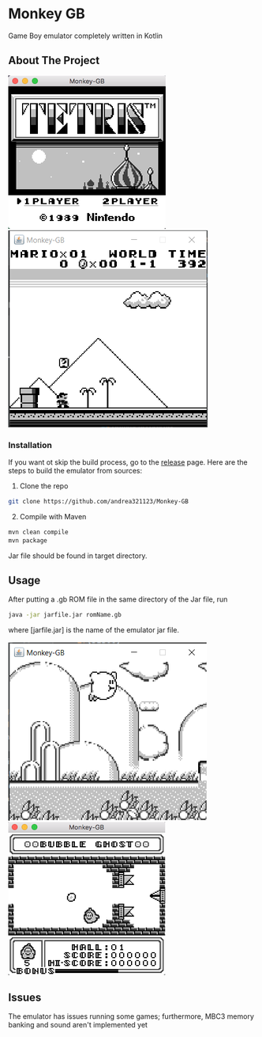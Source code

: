 
<p>
  <h1>Monkey GB</h1>
  <p>
    Game Boy emulator completely written in Kotlin
  </p>
</p>


## About The Project

![Tetris](images/tetris.png)
![Super Mario Land](images/mario.png)
<br/>

### Installation

If you want ot skip the build process, go to the <a href="https://github.com/andrea321123/Monkey-GB/releases">release</a> page.
Here are the steps to build the emulator from sources:

1. Clone the repo
```sh
git clone https://github.com/andrea321123/Monkey-GB
```
2. Compile with Maven
```sh
mvn clean compile
mvn package
```

Jar file should be found in target directory. <br>

## Usage

After putting a .gb ROM file in the same directory of the Jar file, run
```sh
java -jar jarfile.jar romName.gb
```
where [jarfile.jar] is the name of the emulator jar file.<br><br>
![Kirby's Dream Land](images/kirby.png)
![Bubble ghost](images/bubble_ghost.png)
<br/>

## Issues
The emulator has issues running some games; furthermore, MBC3 memory banking and sound aren't implemented yet
